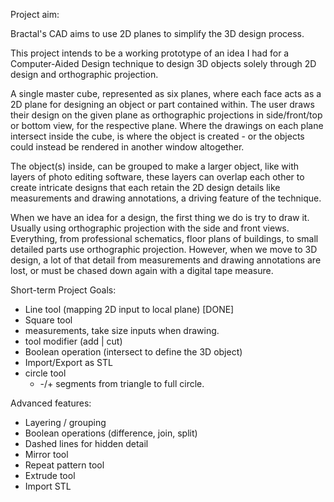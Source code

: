 Project aim:

Bractal's CAD aims to use 2D planes to simplify the 3D design process.

This project intends to be a working prototype of an idea I had for a Computer-Aided Design technique to design 3D objects solely through 2D design and orthographic projection.

A single master cube, represented as six planes, where each face acts as a 2D plane for designing an object or part contained within. The user draws their design on the given plane as orthographic projections in side/front/top or bottom view, for the respective plane. Where the drawings on each plane intersect inside the cube, is where the object is created - or the objects could instead be rendered in another window altogether.

The object(s) inside, can be grouped to make a larger object, like with layers of photo editing software, these layers can overlap each other to create intricate designs that each retain the 2D design details like measurements and drawing annotations, a driving feature of the technique.

When we have an idea for a design, the first thing we do is try to draw it. Usually using orthographic projection with the side and front views. Everything, from professional schematics, floor plans of buildings, to small detailed parts use orthographic projection. However, when we move to 3D design, a lot of that detail from measurements and drawing annotations are lost, or must be chased down again with a digital tape measure.

Short-term Project Goals:

  - Line tool (mapping 2D input to local plane) [DONE]
  - Square tool
  - measurements, take size inputs when drawing.
  - tool modifier (add | cut)
  - Boolean operation (intersect to define the 3D object)
  - Import/Export as STL
  - circle tool
    - -/+ segments from triangle to full circle.

Advanced features:

  - Layering / grouping
  - Boolean operations (difference, join, split)
  - Dashed lines for hidden detail
  - Mirror tool
  - Repeat pattern tool
  - Extrude tool
  - Import STL